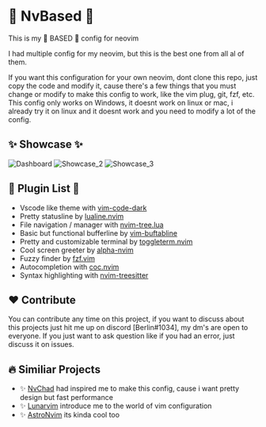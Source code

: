 # 💪 NvBased 💪

This is my 💪 BASED 💪 config for neovim

I had multiple config for my neovim, but this is the best one from all al of them.

If you want this configuration for your own neovim, dont clone this repo, just copy the code and modify it, cause there's a few things that you must change or modify to make this config to work, like the vim plug, git, fzf, etc. This config only works on Windows, it doesnt work on linux or mac, i already try it on linux and it doesnt work and you need to modify a lot of the config.

## ✨ Showcase ✨
![Dashboard](https://user-images.githubusercontent.com/108339770/176351253-3831355c-6d51-4fe0-ab69-27160a1aebea.png)
![Showcase_2](https://user-images.githubusercontent.com/108339770/176351657-e6f25b58-b1c1-41f3-8610-d032c8974122.png)
![Showcase_3](https://user-images.githubusercontent.com/108339770/176351953-560cfc54-c79d-44fc-9b59-bab765060c3a.png)

## 🔌 Plugin List 🔌
- Vscode like theme with [vim-code-dark](https://github.com/tomasiser/vim-code-dark)
- Pretty statusline by [lualine.nvim](https://github.com/nvim-lualine/lualine.nvim)
- File navigation / manager with [nvim-tree.lua](https://github.com/kyazdani42/nvim-tree.lua)
- Basic but functional bufferline by [vim-buftabline](https://github.com/ap/vim-buftabline)
- Pretty and customizable terminal by [toggleterm.nvim](https://github.com/akinsho/toggleterm.nvim)
- Cool screen greeter by [alpha-nvim](https://github.com/goolord/alpha-nvim)
- Fuzzy finder by [fzf.vim](https://github.com/junegunn/fzf)
- Autocompletion with [coc.nvim](https://github.com/neoclide/coc.nvim)
- Syntax highlighting with [nvim-treesitter](https://github.com/nvim-treesitter/nvim-treesitter)

## ❤️ Contribute
You can contribute any time on this project, if you want to discuss about this projects just hit me up on discord [Berlin#1034], my dm's are open to everyone. 
If you just want to ask question like if you had an error, just discuss it on issues.

## 🔥 Similiar Projects
- ✨ [NvChad](https://github.com/NvChad/NvChad) had inspired me to make this config, cause i want pretty design but fast performance
- ✨ [Lunarvim](https://github.com/LunarVim/LunarVim) introduce me to the world of vim configuration
- ✨ [AstroNvim](https://github.com/AstroNvim/AstroNvim) its kinda cool too
